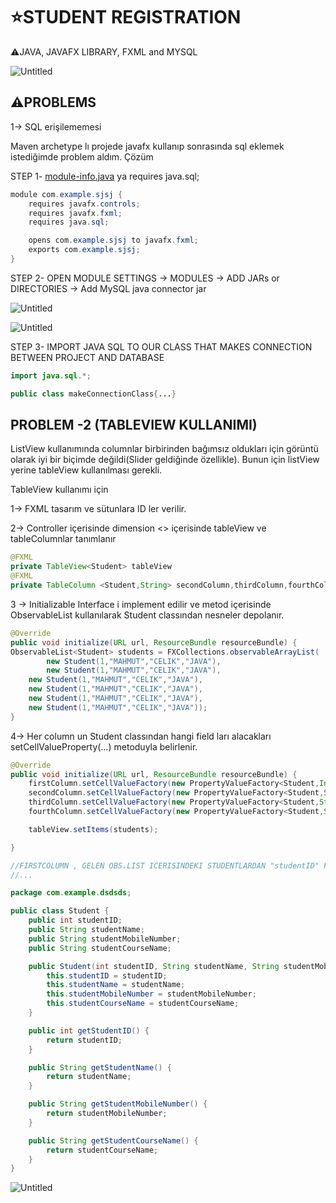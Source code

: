 # ⭐STUDENT REGISTRATION
⚠️JAVA, JAVAFX LIBRARY, FXML and MYSQL

![Untitled](https://s3-us-west-2.amazonaws.com/secure.notion-static.com/c0eff06b-40f7-4c14-8878-8779cbaab116/Untitled.png)

## ⚠️PROBLEMS

1→ SQL erişilememesi

Maven archetype lı projede javafx kullanıp sonrasında sql eklemek istediğimde problem aldım. Çözüm

STEP 1- [module-info.java](http://module-info.java) ya requires java.sql;

```java
module com.example.sjsj {
    requires javafx.controls;
    requires javafx.fxml;
    requires java.sql;

    opens com.example.sjsj to javafx.fxml;
    exports com.example.sjsj;
}
```

STEP 2- OPEN MODULE SETTINGS → MODULES → ADD JARs or DIRECTORIES → Add MySQL java connector jar

![Untitled](https://s3-us-west-2.amazonaws.com/secure.notion-static.com/176acaf0-8979-47e0-bf16-a5dd50c3397c/Untitled.png)

![Untitled](https://s3-us-west-2.amazonaws.com/secure.notion-static.com/13963a4a-bd1a-406e-abab-3e63cb444554/Untitled.png)

STEP 3- IMPORT JAVA SQL TO OUR CLASS THAT MAKES CONNECTION BETWEEN PROJECT AND DATABASE

```java
import java.sql.*;

public class makeConnectionClass{...}
```

## PROBLEM -2 (TABLEVIEW KULLANIMI)

ListView kullanımında columnlar birbirinden bağımsız oldukları için görüntü olarak iyi bir biçimde değildi(Slider geldiğinde özellikle). Bunun için listView yerine tableView kullanılması gerekli.

TableView kullanımı için

1→ FXML tasarım ve sütunlara ID ler verilir.

2→ Controller içerisinde dimension <> içerisinde tableView ve tableColumnlar tanımlanır

```java
@FXML
private TableView<Student> tableView
@FXML
private TableColumn <Student,String> secondColumn,thirdColumn,fourthColumn

```

3 → Initializable Interface i implement edilir ve metod içerisinde ObservableList kullanılarak Student classından nesneler depolanır.

```java
@Override
public void initialize(URL url, ResourceBundle resourceBundle) {
ObservableList<Student> students = FXCollections.observableArrayList(
		new Student(1,"MAHMUT","CELIK","JAVA"),
		new Student(1,"MAHMUT","CELIK","JAVA"),
    new Student(1,"MAHMUT","CELIK","JAVA"),
    new Student(1,"MAHMUT","CELIK","JAVA"),
    new Student(1,"MAHMUT","CELIK","JAVA"),
    new Student(1,"MAHMUT","CELIK","JAVA"));
}
```

4→ Her column un Student classından hangi field ları alacakları setCellValueProperty(…) metoduyla belirlenir.

```java
@Override
public void initialize(URL url, ResourceBundle resourceBundle) {
    firstColumn.setCellValueFactory(new PropertyValueFactory<Student,Integer>("studentID"));
    secondColumn.setCellValueFactory(new PropertyValueFactory<Student,String>("studentName"));
    thirdColumn.setCellValueFactory(new PropertyValueFactory<Student,String>("studentMobileNumber"));
    fourthColumn.setCellValueFactory(new PropertyValueFactory<Student,String>("studentCourseName"));

    tableView.setItems(students);

}

//FIRSTCOLUMN , GELEN OBS.LIST ICERISINDEKI STUDENTLARDAN "studentID" FIELD INI GOSTERECEK
//...
```

```java
package com.example.dsdsds;

public class Student {
    public int studentID;
    public String studentName;
    public String studentMobileNumber;
    public String studentCourseName;

    public Student(int studentID, String studentName, String studentMobileNumber, String studentCourseName) {
        this.studentID = studentID;
        this.studentName = studentName;
        this.studentMobileNumber = studentMobileNumber;
        this.studentCourseName = studentCourseName;
    }

    public int getStudentID() {
        return studentID;
    }

    public String getStudentName() {
        return studentName;
    }

    public String getStudentMobileNumber() {
        return studentMobileNumber;
    }

    public String getStudentCourseName() {
        return studentCourseName;
    }
}
```

![Untitled](https://s3-us-west-2.amazonaws.com/secure.notion-static.com/d36337d9-154e-46df-9471-4e2cbf28fb87/Untitled.png)
